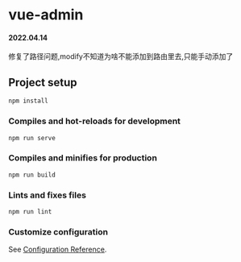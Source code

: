 # vue-admin
####	2022.04.14

修复了路径问题,modify不知道为啥不能添加到路由里去,只能手动添加了
## Project setup

```
npm install
```

### Compiles and hot-reloads for development

```
npm run serve
```

### Compiles and minifies for production

```
npm run build
```

### Lints and fixes files

```
npm run lint
```

### Customize configuration

See [Configuration Reference](https://cli.vuejs.org/config/).
